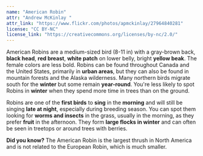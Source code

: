 ```yaml
---
name: "American Robin"
attr: "Andrew McKinlay "
attr_link: "https://www.flickr.com/photos/apmckinlay/27964840281"
license: "CC BY-NC"
license_link: "https://creativecommons.org/licenses/by-nc/2.0/"
---
```

American Robins are a medium-sized bird (8-11 in) with a gray-brown back, **black head**, **red breast**, **white patch** on lower belly, bright **yellow beak**. The female colors are less bold. Robins can be found throughout Canada and the United States, primarily in **urban areas**, but they can also be found in mountain forests and the Alaska wilderness. Many northern birds migrate south for the **winter** but some remain **year-round**. You're less likely to spot Robins in **winter** when they spend more time in trees than on the ground.

Robins are one of the **first birds** to **sing** in the **morning** and will still be singing **late at night**, especially during breeding season. You can spot them looking for **worms and insects** in the grass, usually in the morning, as they prefer **fruit** in the afternoon. They form **large flocks in winter** and can often be seen in treetops or around trees with berries.

**Did you know?** The American Robin is the largest thrush in North America and is not related to the European Robin, which is much smaller.
